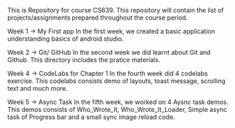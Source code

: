 This is Repository for course CS639.
This repository will contain the list of projects/assignments prepared throughout the course period.

Week 1 -> My First app
In the first week, we created a basic application understanding basics of android studio.

Week 2 -> Git/ GitHub
In the second week we did learnt about Git and Github. This directory includes the pratice materials.

Week 4 -> CodeLabs for Chapter 1
In the fourth week did 4 codelabs exercise. This codelabs consists demo of layouts, toast message, scrolling text and much more.

Week 5 -> Async Task
In the fifth week, we worked on 4 Aysnc task demos. This demos consists of Who_Wrote_It, Who_Wrote_It_Loader, Simple async task of Progress bar and a small sync image reload code.
